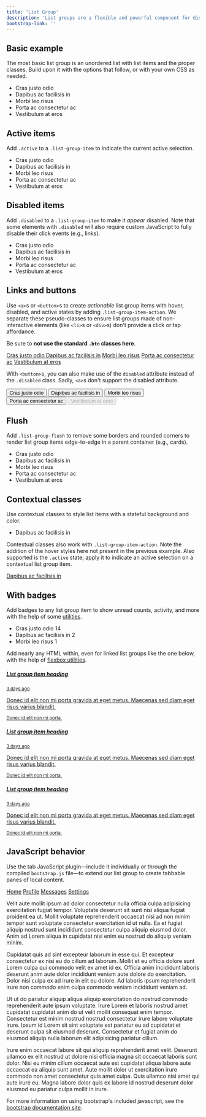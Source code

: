```yaml
---
title: 'List Group'
description: 'List groups are a flexible and powerful component for displaying a series of content. Modify and extend them to support just about any content within.'
bootstrap-link: ''
---
```


## Basic example

The most basic list group is an unordered list with list items and the proper classes. Build upon it with the options that follow, or with your own CSS as needed.

<example>
    <ul class="list-group">
        <li class="list-group-item">Cras justo odio</li>
        <li class="list-group-item">Dapibus ac facilisis in</li>
        <li class="list-group-item">Morbi leo risus</li>
        <li class="list-group-item">Porta ac consectetur ac</li>
        <li class="list-group-item">Vestibulum at eros</li>
    </ul>
</example>

## Active items

Add `.active` to a `.list-group-item` to indicate the current active selection.

<example>
    <ul class="list-group">
        <li class="list-group-item active">Cras justo odio</li>
        <li class="list-group-item">Dapibus ac facilisis in</li>
        <li class="list-group-item">Morbi leo risus</li>
        <li class="list-group-item">Porta ac consectetur ac</li>
        <li class="list-group-item">Vestibulum at eros</li>
    </ul>
</example>

## Disabled items

Add `.disabled` to a `.list-group-item` to make it _appear_ disabled. Note that some elements with `.disabled` will also require custom JavaScript to fully disable their click events (e.g., links).

<example>
    <ul class="list-group">
        <li class="list-group-item disabled">Cras justo odio</li>
        <li class="list-group-item">Dapibus ac facilisis in</li>
        <li class="list-group-item">Morbi leo risus</li>
        <li class="list-group-item">Porta ac consectetur ac</li>
        <li class="list-group-item">Vestibulum at eros</li>
    </ul>
</example>

## Links and buttons

Use `<a>`s or `<button>`s to create _actionable_ list group items with hover, disabled, and active states by adding `.list-group-item-action`. We separate these pseudo-classes to ensure list groups made of non-interactive elements (like `<li>`s or `<div>`s) don't provide a click or tap affordance.

Be sure to **not use the standard `.btn` classes here**.

<example>
    <div class="list-group">
        <a href="#" class="list-group-item list-group-item-action active">
            Cras justo odio
        </a>
        <a href="#" class="list-group-item list-group-item-action">Dapibus ac facilisis in</a>
        <a href="#" class="list-group-item list-group-item-action">Morbi leo risus</a>
        <a href="#" class="list-group-item list-group-item-action">Porta ac consectetur ac</a>
        <a href="#" class="list-group-item list-group-item-action disabled">Vestibulum at eros</a>
    </div>
</example>

With `<button>`s, you can also make use of the `disabled` attribute instead of the `.disabled` class. Sadly, `<a>`s don't support the disabled attribute.

<example>
    <div class="list-group">
        <button type="button" class="list-group-item list-group-item-action active">
            Cras justo odio
        </button>
        <button type="button" class="list-group-item list-group-item-action">Dapibus ac facilisis in</button>
        <button type="button" class="list-group-item list-group-item-action">Morbi leo risus</button>
        <button type="button" class="list-group-item list-group-item-action">Porta ac consectetur ac</button>
        <button type="button" class="list-group-item list-group-item-action" disabled>Vestibulum at eros</button>
    </div>
</example>

## Flush

Add `.list-group-flush` to remove some borders and rounded corners to render list group items edge-to-edge in a parent container (e.g., cards).

<example>
    <ul class="list-group list-group-flush">
        <li class="list-group-item">Cras justo odio</li>
        <li class="list-group-item">Dapibus ac facilisis in</li>
        <li class="list-group-item">Morbi leo risus</li>
        <li class="list-group-item">Porta ac consectetur ac</li>
        <li class="list-group-item">Vestibulum at eros</li>
    </ul>
</example>

## Contextual classes

Use contextual classes to style list items with a stateful background and color.

<example>
    <ul class="list-group">
        <li class="list-group-item">Dapibus ac facilisis in</li>
        <!-- <li v-for="(color,key) in colors" :key="key" 
        class="list-group-item" :class="['list-group-item-' + color]">
            A simple {{ color }} list group item
        </li> -->
    </ul>
</example>

Contextual classes also work with `.list-group-item-action`. Note the addition of the hover styles here not present in the previous example. Also supported is the `.active` state; apply it to indicate an active selection on a contextual list group item.

<example>
    <div class="list-group">
        <a href="#" class="list-group-item list-group-item-action">Dapibus ac facilisis in</a>
        <!-- <a v-for="(color,key) in colors" :key="key" 
        class="list-group-item list-group-item-action" :class="['list-group-item-' + color]">
            A simple {{ color }} list group item
        </a> -->
    </div>
</example>

## With badges

Add badges to any list group item to show unread counts, activity, and more with the help of some [utilities]().

<example>
    <ul class="list-group">
        <li class="list-group-item d-flex justify-content-between align-items-center">
            Cras justo odio
            <span class="badge badge-primary badge-pill">14</span>
        </li>
        <li class="list-group-item d-flex justify-content-between align-items-center">
            Dapibus ac facilisis in
            <span class="badge badge-primary badge-pill">2</span>
        </li>
        <li class="list-group-item d-flex justify-content-between align-items-center">
            Morbi leo risus
            <span class="badge badge-primary badge-pill">1</span>
        </li>
    </ul>
</example>

Add nearly any HTML within, even for linked list groups like the one below, with the help of [flexbox utilities]().

<example>
<div class="list-group">
    <a href="#" class="list-group-item list-group-item-action flex-column align-items-start active">
        <div class="d-flex w-100 justify-content-between">
            <h5 class="mb-1">List group item heading</h5>
            <small>3 days ago</small>
        </div>
        <p class="mb-1">Donec id elit non mi porta gravida at eget metus. Maecenas sed diam eget risus varius blandit.</p>
        <small>Donec id elit non mi porta.</small>
    </a>
    <a href="#" class="list-group-item list-group-item-action flex-column align-items-start">
        <div class="d-flex w-100 justify-content-between">
            <h5 class="mb-1">List group item heading</h5>
            <small class="text-muted">3 days ago</small>
        </div>
        <p class="mb-1">Donec id elit non mi porta gravida at eget metus. Maecenas sed diam eget risus varius blandit.</p>
        <small class="text-muted">Donec id elit non mi porta.</small>
    </a>
    <a href="#" class="list-group-item list-group-item-action flex-column align-items-start">
        <div class="d-flex w-100 justify-content-between">
            <h5 class="mb-1">List group item heading</h5>
            <small class="text-muted">3 days ago</small>
        </div>
        <p class="mb-1">Donec id elit non mi porta gravida at eget metus. Maecenas sed diam eget risus varius blandit.</p>
        <small class="text-muted">Donec id elit non mi porta.</small>
    </a>
</div>
</example>

## JavaScript behavior

Use the tab JavaScript plugin—include it individually or through the compiled `bootstrap.js` file—to extend our list group to create tabbable panes of local content.

<example>
<div class="bd-example" role="tabpanel">
  <div class="row">
    <div class="col-4">
      <div class="list-group" id="list-tab" role="tablist">
        <a class="list-group-item list-group-item-action active" id="list-home-list" data-toggle="tab" href="#list-home" role="tab" aria-controls="list-home">Home</a>
        <a class="list-group-item list-group-item-action" id="list-profile-list" data-toggle="tab" href="#list-profile" role="tab" aria-controls="list-profile">Profile</a>
        <a class="list-group-item list-group-item-action" id="list-messages-list" data-toggle="tab" href="#list-messages" role="tab" aria-controls="list-messages">Messages</a>
        <a class="list-group-item list-group-item-action" id="list-settings-list" data-toggle="tab" href="#list-settings" role="tab" aria-controls="list-settings">Settings</a>
      </div>
    </div>
    <div class="col-8">
      <div class="tab-content" id="nav-tabContent">
        <div class="tab-pane fade show active" id="list-home" role="tabpanel" aria-labelledby="list-home-list">
          <p>Velit aute mollit ipsum ad dolor consectetur nulla officia culpa adipisicing exercitation fugiat tempor. Voluptate deserunt sit sunt nisi aliqua fugiat proident ea ut. Mollit voluptate reprehenderit occaecat nisi ad non minim tempor sunt voluptate consectetur exercitation id ut nulla. Ea et fugiat aliquip nostrud sunt incididunt consectetur culpa aliquip eiusmod dolor. Anim ad Lorem aliqua in cupidatat nisi enim eu nostrud do aliquip veniam minim.</p>
        </div>
        <div class="tab-pane fade" id="list-profile" role="tabpanel" aria-labelledby="list-profile-list">
          <p>Cupidatat quis ad sint excepteur laborum in esse qui. Et excepteur consectetur ex nisi eu do cillum ad laborum. Mollit et eu officia dolore sunt Lorem culpa qui commodo velit ex amet id ex. Officia anim incididunt laboris deserunt anim aute dolor incididunt veniam aute dolore do exercitation. Dolor nisi culpa ex ad irure in elit eu dolore. Ad laboris ipsum reprehenderit irure non commodo enim culpa commodo veniam incididunt veniam ad.</p>
        </div>
        <div class="tab-pane fade" id="list-messages" role="tabpanel" aria-labelledby="list-messages-list">
          <p>Ut ut do pariatur aliquip aliqua aliquip exercitation do nostrud commodo reprehenderit aute ipsum voluptate. Irure Lorem et laboris nostrud amet cupidatat cupidatat anim do ut velit mollit consequat enim tempor. Consectetur est minim nostrud nostrud consectetur irure labore voluptate irure. Ipsum id Lorem sit sint voluptate est pariatur eu ad cupidatat et deserunt culpa sit eiusmod deserunt. Consectetur et fugiat anim do eiusmod aliquip nulla laborum elit adipisicing pariatur cillum.</p>
        </div>
        <div class="tab-pane fade" id="list-settings" role="tabpanel" aria-labelledby="list-settings-list">
          <p>Irure enim occaecat labore sit qui aliquip reprehenderit amet velit. Deserunt ullamco ex elit nostrud ut dolore nisi officia magna sit occaecat laboris sunt dolor. Nisi eu minim cillum occaecat aute est cupidatat aliqua labore aute occaecat ea aliquip sunt amet. Aute mollit dolor ut exercitation irure commodo non amet consectetur quis amet culpa. Quis ullamco nisi amet qui aute irure eu. Magna labore dolor quis ex labore id nostrud deserunt dolor eiusmod eu pariatur culpa mollit in irure.</p>
        </div>
      </div>
    </div>
  </div>
</div>
</example>

For more information on using bootstrap's included javascript, see the [bootstrap documentation site](http://getbootstrap.com/docs/4.1/components/list-group/#javascript-behavior).
